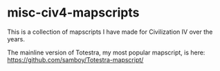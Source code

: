 # misc-civ4-mapscripts
This is a collection of mapscripts I have made for Civilization IV over
the years.

The mainline version of Totestra, my most popular mapscript, is here: 
https://github.com/samboy/Totestra-mapscript/
